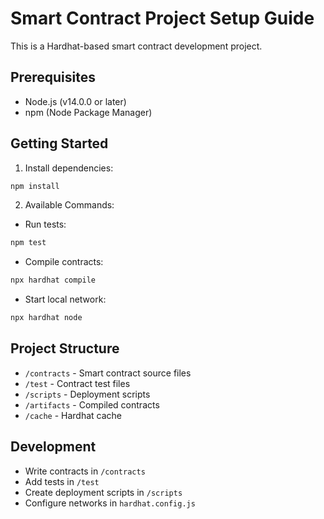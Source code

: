 # Smart Contract Project Setup Guide

This is a Hardhat-based smart contract development project.

## Prerequisites

- Node.js (v14.0.0 or later)
- npm (Node Package Manager)

## Getting Started

1. Install dependencies:
```bash
npm install
```

2. Available Commands:

- Run tests:
```bash
npm test
```

- Compile contracts:
```bash
npx hardhat compile
```

- Start local network:
```bash
npx hardhat node
```

## Project Structure

- `/contracts` - Smart contract source files
- `/test` - Contract test files
- `/scripts` - Deployment scripts
- `/artifacts` - Compiled contracts
- `/cache` - Hardhat cache

## Development

- Write contracts in `/contracts`
- Add tests in `/test`
- Create deployment scripts in `/scripts`
- Configure networks in `hardhat.config.js`
